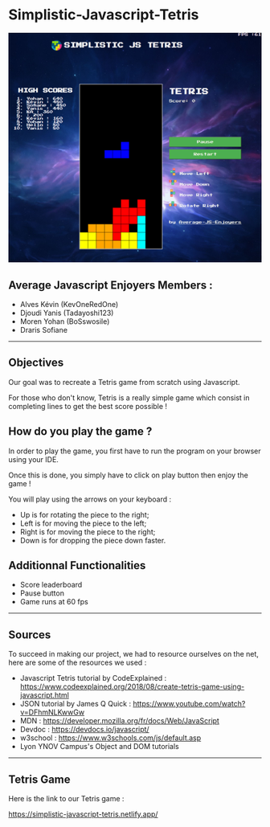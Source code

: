# Simplistic-Javascript-Tetris

![image](/assets/img/tetrisgame.png)
## Average Javascript Enjoyers Members :
- Alves Kévin (KevOneRedOne)
- Djoudi Yanis (Tadayoshi123)
- Moren Yohan (BoSswosile)
- Draris Sofiane 

<hr>

## Objectives
Our goal was to recreate a Tetris game from scratch using Javascript.

For those who don't know, Tetris is a really simple game which consist in completing lines to get the best score possible !

## How do you play the game ?
In order to play the game, you first have to run the program on your browser using your IDE.

Once this is done, you simply have to click on play button then enjoy the game !

You will play using the arrows on your keyboard :
- Up is for rotating the piece to the right;
- Left is for moving the piece to the left;
- Right is for moving the piece to the right;
- Down is for dropping the piece down faster.

## Additionnal Functionalities
- Score leaderboard
- Pause button
- Game runs at 60 fps

<hr>

## Sources
To succeed in making our project, we had to resource ourselves on the net, here are some of the resources we used :

- Javascript Tetris tutorial by CodeExplained : https://www.codeexplained.org/2018/08/create-tetris-game-using-javascript.html
- JSON tutorial by James Q Quick : https://www.youtube.com/watch?v=DFhmNLKwwGw
- MDN : https://developer.mozilla.org/fr/docs/Web/JavaScript
- Devdoc : https://devdocs.io/javascript/
- w3school : https://www.w3schools.com/js/default.asp
- Lyon YNOV Campus's Object and DOM tutorials

<hr>

## Tetris Game 

Here is the link to our Tetris game :

https://simplistic-javascript-tetris.netlify.app/

